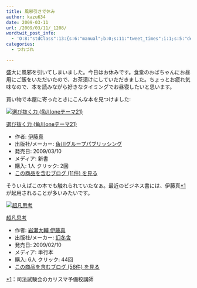 ```yaml
---
title: 風邪引きで休み
author: kazu634
date: 2009-03-11
url: /2009/03/11/_1208/
wordtwit_post_info:
  - 'O:8:"stdClass":13:{s:6:"manual";b:0;s:11:"tweet_times";i:1;s:5:"delay";i:0;s:7:"enabled";i:1;s:10:"separation";s:2:"60";s:7:"version";s:3:"3.7";s:14:"tweet_template";b:0;s:6:"status";i:2;s:6:"result";a:0:{}s:13:"tweet_counter";i:2;s:13:"tweet_log_ids";a:1:{i:0;i:4521;}s:9:"hash_tags";a:0:{}s:8:"accounts";a:1:{i:0;s:7:"kazu634";}}'
categories:
  - つれづれ

---
```

<div class="section">
<p>
    盛大に風邪を引いてしまいました。今日はお休みです。食堂のおばちゃんにお昼用にご飯をいただいたので、お茶漬けにしていただきました。ちょっとお疲れ気味なので、本を読みながら好きなタイミングでお昼寝したいと思います。
</p>
  
<p>
    買い物で本屋に寄ったときにこんな本を見つけました:
</p>
  
<div class="hatena-asin-detail">
<a href="http://www.amazon.co.jp/dp/4047101818/?tag=hatena_st1-22&ascsubtag=d-7ibv" onclick="__gaTracker('send', 'event', 'outbound-article', 'http://www.amazon.co.jp/dp/4047101818/?tag=hatena_st1-22&ascsubtag=d-7ibv', '');"><img src="https://images-na.ssl-images-amazon.com/images/I/31s2X2U3rjL._SL160_.jpg" class="hatena-asin-detail-image" alt="選び抜く力 (角川oneテーマ21)" title="選び抜く力 (角川oneテーマ21)" /></a></p> 
    
<div class="hatena-asin-detail-info">
<p class="hatena-asin-detail-title">
<a href="http://www.amazon.co.jp/dp/4047101818/?tag=hatena_st1-22&ascsubtag=d-7ibv" onclick="__gaTracker('send', 'event', 'outbound-article', 'http://www.amazon.co.jp/dp/4047101818/?tag=hatena_st1-22&ascsubtag=d-7ibv', '選び抜く力 (角川oneテーマ21)');">選び抜く力 (角川oneテーマ21)</a>
</p>
      
<ul>
<li>
<span class="hatena-asin-detail-label">作者:</span> <a href="http://d.hatena.ne.jp/keyword/%B0%CB%C6%A3%BF%BF" onclick="__gaTracker('send', 'event', 'outbound-article', 'http://d.hatena.ne.jp/keyword/%B0%CB%C6%A3%BF%BF', '伊藤真');" class="keyword">伊藤真</a>
</li>
<li>
<span class="hatena-asin-detail-label">出版社/メーカー:</span> <a href="http://d.hatena.ne.jp/keyword/%B3%D1%C0%EE%A5%B0%A5%EB%A1%BC%A5%D7%A5%D1%A5%D6%A5%EA%A5%C3%A5%B7%A5%F3%A5%B0" onclick="__gaTracker('send', 'event', 'outbound-article', 'http://d.hatena.ne.jp/keyword/%B3%D1%C0%EE%A5%B0%A5%EB%A1%BC%A5%D7%A5%D1%A5%D6%A5%EA%A5%C3%A5%B7%A5%F3%A5%B0', '角川グループパブリッシング');" class="keyword">角川グループパブリッシング</a>
</li>
<li>
<span class="hatena-asin-detail-label">発売日:</span> 2009/03/10
</li>
<li>
<span class="hatena-asin-detail-label">メディア:</span> 新書
</li>
<li>
<span class="hatena-asin-detail-label">購入</span>: 1人 <span class="hatena-asin-detail-label">クリック</span>: 2回
</li>
<li>
<a href="http://d.hatena.ne.jp/asin/4047101818" onclick="__gaTracker('send', 'event', 'outbound-article', 'http://d.hatena.ne.jp/asin/4047101818', 'この商品を含むブログ (11件) を見る');" target="_blank">この商品を含むブログ (11件) を見る</a>
</li>
</ul>
</div>
    
<div class="hatena-asin-detail-foot">
</div>
</div>
  
<p>
    そういえばこの本でも触れられていたなぁ。最近のビジネス書には、伊藤真<span class="footnote"><a href="/sirocco634/#f1" name="fn1" title="司法試験会のカリスマ予備校講師">*1</a></span>が起用されることが多いみたいです。
</p>
  
<div class="hatena-asin-detail">
<a href="http://www.amazon.co.jp/dp/4344016238/?tag=hatena_st1-22&ascsubtag=d-7ibv" onclick="__gaTracker('send', 'event', 'outbound-article', 'http://www.amazon.co.jp/dp/4344016238/?tag=hatena_st1-22&ascsubtag=d-7ibv', '');"><img src="https://images-na.ssl-images-amazon.com/images/I/41F4-9hXZwL._SL160_.jpg" class="hatena-asin-detail-image" alt="超凡思考" title="超凡思考" /></a></p> 
    
<div class="hatena-asin-detail-info">
<p class="hatena-asin-detail-title">
<a href="http://www.amazon.co.jp/dp/4344016238/?tag=hatena_st1-22&ascsubtag=d-7ibv" onclick="__gaTracker('send', 'event', 'outbound-article', 'http://www.amazon.co.jp/dp/4344016238/?tag=hatena_st1-22&ascsubtag=d-7ibv', '超凡思考');">超凡思考</a>
</p>
      
<ul>
<li>
<span class="hatena-asin-detail-label">作者:</span> <a href="http://d.hatena.ne.jp/keyword/%B4%E4%C0%A5%C2%E7%CA%E5" onclick="__gaTracker('send', 'event', 'outbound-article', 'http://d.hatena.ne.jp/keyword/%B4%E4%C0%A5%C2%E7%CA%E5', '岩瀬大輔');" class="keyword">岩瀬大輔</a>,<a href="http://d.hatena.ne.jp/keyword/%B0%CB%C6%A3%BF%BF" onclick="__gaTracker('send', 'event', 'outbound-article', 'http://d.hatena.ne.jp/keyword/%B0%CB%C6%A3%BF%BF', '伊藤真');" class="keyword">伊藤真</a>
</li>
<li>
<span class="hatena-asin-detail-label">出版社/メーカー:</span> <a href="http://d.hatena.ne.jp/keyword/%B8%B8%C5%DF%BC%CB" onclick="__gaTracker('send', 'event', 'outbound-article', 'http://d.hatena.ne.jp/keyword/%B8%B8%C5%DF%BC%CB', '幻冬舎');" class="keyword">幻冬舎</a>
</li>
<li>
<span class="hatena-asin-detail-label">発売日:</span> 2009/02/10
</li>
<li>
<span class="hatena-asin-detail-label">メディア:</span> 単行本
</li>
<li>
<span class="hatena-asin-detail-label">購入</span>: 6人 <span class="hatena-asin-detail-label">クリック</span>: 44回
</li>
<li>
<a href="http://d.hatena.ne.jp/asin/4344016238" onclick="__gaTracker('send', 'event', 'outbound-article', 'http://d.hatena.ne.jp/asin/4344016238', 'この商品を含むブログ (56件) を見る');" target="_blank">この商品を含むブログ (56件) を見る</a>
</li>
</ul>
</div>
    
<div class="hatena-asin-detail-foot">
</div>
</div>
</div>

<div class="footnote">
<p class="footnote">
<a href="/sirocco634/#fn1" name="f1">*1</a>：司法試験会のカリスマ予備校講師
</p>
</div>
